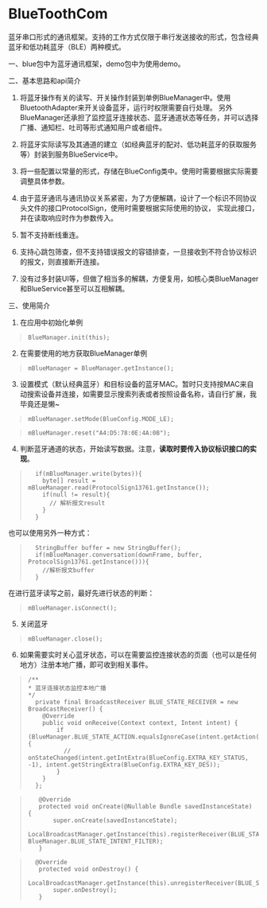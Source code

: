 # BlueToothCom
蓝牙串口形式的通讯框架。支持的工作方式仅限于串行发送接收的形式，包含经典蓝牙和低功耗蓝牙（BLE）两种模式。

一、blue包中为蓝牙通讯框架，demo包中为使用demo。

二、基本思路和api简介

1. 将蓝牙操作有关的读写、开关操作封装到单例BlueManager中。使用BluetoothAdapter来开关设备蓝牙，运行时权限需要自行处理。
另外BlueManager还承担了监控蓝牙连接状态、蓝牙通道状态等任务，并可以选择广播、通知栏、吐司等形式通知用户或者组件。

2. 将蓝牙实际读写及其通道的建立（如经典蓝牙的配对、低功耗蓝牙的获取服务等）封装到服务BlueService中。

3. 将一些配置以常量的形式，存储在BlueConfig类中。使用时需要根据实际需要调整具体参数。

4. 由于蓝牙通讯与通讯协议关系紧密，为了方便解耦，设计了一个标识不同协议头文件的接口ProtocolSign，使用时需要根据实际使用的协议，
实现此接口，并在读取响应时作为参数传入。

5. 暂不支持断线重连。

6. 支持心跳包筛查，但不支持错误报文的容错排查，一旦接收到不符合协议标识的报文，则直接断开连接。

7. 没有过多封装UI等，但做了相当多的解耦，方便复用，如核心类BlueManager和BlueService甚至可以互相解耦。

三、使用简介

1. 在应用中初始化单例
> `BlueManager.init(this);`

2. 在需要使用的地方获取BlueManager单例
> `mBlueManager = BlueManager.getInstance();`

3. 设置模式（默认经典蓝牙）和目标设备的蓝牙MAC。暂时只支持按MAC来自动搜索设备并连接，如需要显示搜索列表或者按照设备名称，请自行扩展，我毕竟还是懒~
> `mBlueManager.setMode(BlueConfig.MODE_LE);`

> `mBlueManager.reset("A4:D5:78:0E:4A:0B");`

4. 判断蓝牙通道的状态，开始读写数据。注意，**读取时要传入协议标识接口的实现**。
> ```
>   if(mBlueManager.write(bytes)){
>     byte[] result = mBlueManager.read(ProtocolSign13761.getInstance());
>     if(null != result){
>       // 解析报文result
>     }
>   }
  也可以使用另外一种方式：
> ```
>   StringBuffer buffer = new StringBuffer();
>   if(mBlueManager.conversation(downFrame, buffer, ProtocolSign13761.getInstance())){
>     //解析报文buffer
>   }
  在进行蓝牙读写之前，最好先进行状态的判断：
> `mBlueManager.isConnect();`

5. 关闭蓝牙
> `mBlueManager.close();`

6. 如果需要实时关心蓝牙状态，可以在需要监控连接状态的页面（也可以是任何地方）注册本地广播，即可收到相关事件。
> ```
>/**
> * 蓝牙连接状态监控本地广播
>*/
>   private final BroadcastReceiver BLUE_STATE_RECEIVER = new BroadcastReceiver() {
>     @Override
>     public void onReceive(Context context, Intent intent) {
>         if (BlueManager.BLUE_STATE_ACTION.equalsIgnoreCase(intent.getAction())) {
>           // onStateChanged(intent.getIntExtra(BlueConfig.EXTRA_KEY_STATUS, -1), intent.getStringExtra(BlueConfig.EXTRA_KEY_DES));
>         }
>     }
>   };

>```
>    @Override
>    protected void onCreate(@Nullable Bundle savedInstanceState) {
>        super.onCreate(savedInstanceState);
>        LocalBroadcastManager.getInstance(this).registerReceiver(BLUE_STATE_RECEIVER, BlueManager.BLUE_STATE_INTENT_FILTER);
>    }

>```
>   @Override
>    protected void onDestroy() {
>        LocalBroadcastManager.getInstance(this).unregisterReceiver(BLUE_STATE_RECEIVER);
>        super.onDestroy();
>    }
    
